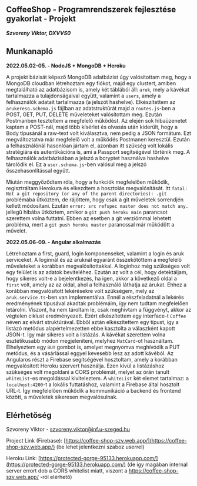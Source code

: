 
## CoffeeShop - Programrendszerek fejlesztése gyakorlat - Projekt

***Szvoreny Viktor, DXVVS0***

## Munkanapló

**2022.05.02-05. - NodeJS + MongoDB + Heroku**

A projekt bázisát képező MongoDB adatbázist úgy valósítottam meg, hogy a MongoDB cloudban létrehoztam egy fiókot, majd egy clustert, amiben megtalálható az adatbázisom is, amely két táblából áll: `aruk`, mely a kávékat tartalmazza a tulajdonságaival együtt, valamint a `users`, amely a felhasználók adatait tartalmazza (a jelszót hashelve). Elkészítettem az `arukereso.schema.js` fájlban az adatstruktúrát majd a `routes.js`-ben a POST, GET, PUT, DELETE műveleteket valósítottam meg. Ezután Postmanben teszteltem a megfelelő működést. Az elején sok hibaüzenetet kaptam a POST-nál, majd több kísérlet és olvasás után kiderült, hogy a Body típusánál a raw-text volt kiválasztva, nem pedig a JSON formátum. Ezt megváltoztatva már megfelelő volt a működés Postmanen keresztül. Ezután a felhasználónál hasonlóan jártam el, azonban itt szükség volt lokális stratégiára és autentikációra is, ami a Passport segítségével történik meg. A felhasználók adatbázisában a jelszó a bcryptet használva hashelve tárolódik el. Ez a `user.schema.js`-ben valósul meg a jelszó összehasonlítással együtt.

Miután meggyőződtem róla, hogy a funkciók megfelelően működik, regisztráltam Herokura és elkezdtem a hosztolás megvalósítását. Itt `fatal: Not a git repository (or any of the parent directories): .git` problémába ütköztem, de rájöttem, hogy csak a git műveletek sorrendjén kellett módosítani. Ezután `error: src refspec master does not match any.` jellegű hibába ütköztem, amikor a `git push heroku main` parancsot szerettem volna futtatni. Ebben az esetben a git verziómmal lehetett probléma, mert a `git push heroku master` parancssal már működött a művelet. 

**2022.05.06-09. - Angular alkalmazás**

Létrehoztam a first, guard, login komponenseket, valamint a login és aruk serviceket. A loginnál és az aruknál egyaránt összekötöttem a megfelelő műveleteket a korábban megvalósítottakkal. A loginhoz még szükséges volt egy felület is az adatok beviteléhez. Ezután az volt a cél, hogy detektáljam, hogy sikeres volt-e a bejelentkezés, ha igen, akkor a következő oldal a `first` volt, amely az az oldal, ahol a felhasználó láthatja az árukat. Ehhez a korábban megvalósított lekérésekre volt szükségem, mely az `aruk.service.ts`-ben van implementálva. Ennél a részfeladatnál a lekérés eredményének típusával akadtak problémáim, így nem tudtam megfelelően letárolni. Viszont, ha nem tároltam le, csak meghívtam a függvényt, akkor az végtelen ciklust eredményezett. Ezért elkészítettem egy interface-t `Coffee` néven az elvárt struktúrával. Ebből aztán elkészítettem egy típust, így a listázó metódus alapértelmezetten ebbe kasztolta a válaszként kapott JSON-t. Így már sikeres volt a listázás. A kávékat szerettem volna esztétikusabb módon megjeleníteni, melyhez `MatCard`-ot használtam. Elhelyeztem egy `BUY` gombot is, amelyet megnyomva meghívódik a PUT metódus, és a vásárlással eggyel kevesebb lesz az adott kávéból. Az Angularos részt a Firebase segítségével hosztoltam, amely a korábban megvalósított Heroku szervert használja. Ezen kívül a listázáshoz szükséges volt megoldani a CORS problémát, melyet az órán tanult `whiteList`-es megoldással kiviteleztem. A `whiteList` két elemet tartalmaz: a `localhost:4200`-t a lokális futtatáshoz, valamint a Firebase által hosztolt URL-t. Így megfelelően működik a kommunikáció a backend és frontend között, a műveletek sikeresen megvalósulnak. 

## Elérhetőség

Szvoreny Viktor - [szvoreny.viktor@inf.u-szeged.hu](szvoreny.viktor@inf.u-szeged.hu)

Project Link (Firebase): [https://coffee-shop-szv.web.app/](https://coffee-shop-szv.web.app/) (be lehet jelentkezni szaboz userrel)

Heroku Link: [https://protected-gorge-95133.herokuapp.com/](https://protected-gorge-95133.herokuapp.com/)  (de így magában internal server errort dob a CORS whitelist miatt, viszont a https://coffee-shop-szv.web.app/ -ról elérhető)

